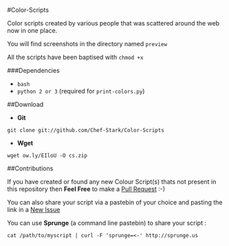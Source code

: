 #Color-Scripts

Color scripts created by various people that was scattered around the web now in one place.

You will find screenshots in the directory named `preview`

All the scripts have been baptised with `chmod +x`


###Dependencies

- `bash`
- `python 2 or 3` (required for `print-colors.py`)

##Download

- **Git**

`git clone git://github.com/Chef-Stark/Color-Scripts`

- **Wget** 

`wget ow.ly/EIloU -O cs.zip`


##Contributions

If you have created or found any new Colour Script(s) thats not present in this repository then **Feel Free** to make a [Pull Request](https://github.com/Chef-Stark/Color-Scripts/pulls) :-)

You can also share your script via a pastebin of your choice and pasting the link in a [New Issue](https://github.com/Chef-Stark/Color-Scripts/issues)


You can use **Sprunge** (a command line pastebin) to share your script :

`cat /path/to/myscript | curl -F 'sprunge=<-' http://sprunge.us`
